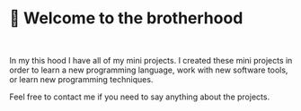 # :metal: Welcome to the brotherhood

<br />

In my this hood I have all of my mini projects. I created these mini projects
in order to learn a new programming language, work with new software tools, or
learn new programming techniques.

Feel free to contact me if you need to say anything about the projects.
